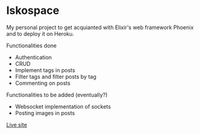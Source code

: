 # Iskospace

My personal project to get acquianted with Elixir's web framework Phoenix and to 
deploy it on Heroku.

Functionalities done
* Authentication
* CRUD
* Implement tags in posts
* Filter tags and filter posts by tag 
* Commenting on posts 

Functionalities to be added (eventually?)
* Websocket implementation of sockets
* Posting images in posts 

[Live site](iskospace.herokuapp.com)
